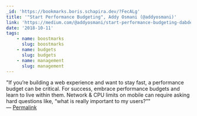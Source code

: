 ```yaml
---
_id: 'https://bookmarks.boris.schapira.dev/?FecALg'
title: '"Start Performance Budgeting", Addy Osmani (@addyosmani)'
link: 'https://medium.com/@addyosmani/start-performance-budgeting-dabde04cf6a3'
date: '2018-10-11'
tags:
    - name: boostmarks
      slug: boostmarks
    - name: budgets
      slug: budgets
    - name: management
      slug: management
---
```


&quot;If you’re building a web experience and want to stay fast, a performance
budget can be critical. For success, embrace performance budgets and learn to
live within them. Network &amp; CPU limits on mobile can require asking hard
questions like, “what is really important to my users?”&quot; <br>&#8212;
<a href="https://bookmarks.boris.schapira.dev/?FecALg" title="Permalink">Permalink</a>
